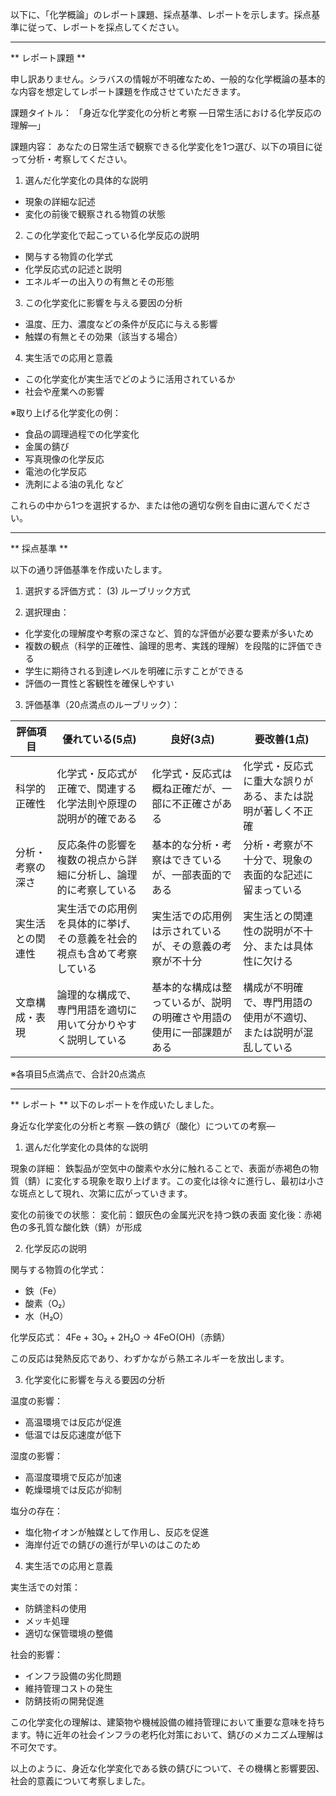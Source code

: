 以下に、「化学概論」のレポート課題、採点基準、レポートを示します。採点基準に従って、レポートを採点してください。

---------------------------------------
** レポート課題 **

申し訳ありません。シラバスの情報が不明確なため、一般的な化学概論の基本的な内容を想定してレポート課題を作成させていただきます。

課題タイトル：
「身近な化学変化の分析と考察 ―日常生活における化学反応の理解―」

課題内容：
あなたの日常生活で観察できる化学変化を1つ選び、以下の項目に従って分析・考察してください。

1. 選んだ化学変化の具体的な説明
- 現象の詳細な記述
- 変化の前後で観察される物質の状態

2. この化学変化で起こっている化学反応の説明
- 関与する物質の化学式
- 化学反応式の記述と説明
- エネルギーの出入りの有無とその形態

3. この化学変化に影響を与える要因の分析
- 温度、圧力、濃度などの条件が反応に与える影響
- 触媒の有無とその効果（該当する場合）

4. 実生活での応用と意義
- この化学変化が実生活でどのように活用されているか
- 社会や産業への影響

※取り上げる化学変化の例：
- 食品の調理過程での化学変化
- 金属の錆び
- 写真現像の化学反応
- 電池の化学反応
- 洗剤による油の乳化
など

これらの中から1つを選択するか、または他の適切な例を自由に選んでください。

---------------------------------------
** 採点基準 **

以下の通り評価基準を作成いたします。

1. 選択する評価方式：
(3) ルーブリック方式

2. 選択理由：
- 化学変化の理解度や考察の深さなど、質的な評価が必要な要素が多いため
- 複数の観点（科学的正確性、論理的思考、実践的理解）を段階的に評価できる
- 学生に期待される到達レベルを明確に示すことができる
- 評価の一貫性と客観性を確保しやすい

3. 評価基準（20点満点のルーブリック）：

| 評価項目 | 優れている(5点) | 良好(3点) | 要改善(1点) |
|----------|----------------|-----------|------------|
| 科学的正確性 | 化学式・反応式が正確で、関連する化学法則や原理の説明が的確である | 化学式・反応式は概ね正確だが、一部に不正確さがある | 化学式・反応式に重大な誤りがある、または説明が著しく不正確 |
| 分析・考察の深さ | 反応条件の影響を複数の視点から詳細に分析し、論理的に考察している | 基本的な分析・考察はできているが、一部表面的である | 分析・考察が不十分で、現象の表面的な記述に留まっている |
| 実生活との関連性 | 実生活での応用例を具体的に挙げ、その意義を社会的視点も含めて考察している | 実生活での応用例は示されているが、その意義の考察が不十分 | 実生活との関連性の説明が不十分、または具体性に欠ける |
| 文章構成・表現 | 論理的な構成で、専門用語を適切に用いて分かりやすく説明している | 基本的な構成は整っているが、説明の明確さや用語の使用に一部課題がある | 構成が不明確で、専門用語の使用が不適切、または説明が混乱している |

※各項目5点満点で、合計20点満点

---------------------------------------
** レポート **
以下のレポートを作成いたしました。

身近な化学変化の分析と考察
―鉄の錆び（酸化）についての考察―

1. 選んだ化学変化の具体的な説明

現象の詳細：
鉄製品が空気中の酸素や水分に触れることで、表面が赤褐色の物質（錆）に変化する現象を取り上げます。この変化は徐々に進行し、最初は小さな斑点として現れ、次第に広がっていきます。

変化の前後での状態：
変化前：銀灰色の金属光沢を持つ鉄の表面
変化後：赤褐色の多孔質な酸化鉄（錆）が形成

2. 化学反応の説明

関与する物質の化学式：
- 鉄（Fe）
- 酸素（O₂）
- 水（H₂O）

化学反応式：
4Fe + 3O₂ + 2H₂O → 4FeO(OH)（赤錆）

この反応は発熱反応であり、わずかながら熱エネルギーを放出します。

3. 化学変化に影響を与える要因の分析

温度の影響：
- 高温環境では反応が促進
- 低温では反応速度が低下

湿度の影響：
- 高湿度環境で反応が加速
- 乾燥環境では反応が抑制

塩分の存在：
- 塩化物イオンが触媒として作用し、反応を促進
- 海岸付近での錆びの進行が早いのはこのため

4. 実生活での応用と意義

実生活での対策：
- 防錆塗料の使用
- メッキ処理
- 適切な保管環境の整備

社会的影響：
- インフラ設備の劣化問題
- 維持管理コストの発生
- 防錆技術の開発促進

この化学変化の理解は、建築物や機械設備の維持管理において重要な意味を持ちます。特に近年の社会インフラの老朽化対策において、錆びのメカニズム理解は不可欠です。

以上のように、身近な化学変化である鉄の錆びについて、その機構と影響要因、社会的意義について考察しました。

